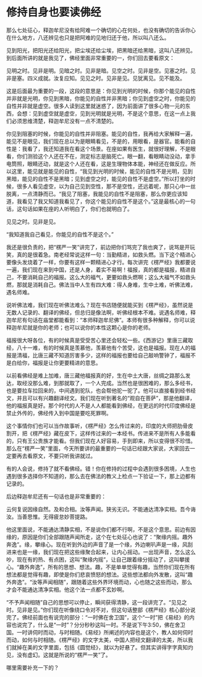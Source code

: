 # 修持自身也要读佛经

那么七处征心，释迦牟尼没有给阿难一个确切的心在何处，也没有确切的告诉你心在什么地方，八还辨见也只是把阿难的见地归还于他，所以叫八还么。

见到阳光，把阳光还给阳光，把尘埃还给尘埃，把黑暗还给黑暗，这叫八还辨见。到后面所讲的就是我见了，佛经里面非常重要的一，你们回去要看原文：

见明之时。见非是明。见暗之时。见非是暗。见空之时。见非是空。见塞之时。见非是塞。四义成就。汝复应知。见见之时。见非是见。见犹离见。见不能及。

这是后面最为重要的一段，这段的意思是：你见到光明的时候，你那个能见的自性并非就是光明，你见到黑暗，你能见的自性并非黑暗；你见到虚空之时，你能见的自性并非就是虚空。很多人读到这里就迷惑了，因为前面讲了很多心物一元的东西，会想：见到虚空就是虚空，见到光明就是光明，不是这个意思，在这一点上我们必须思维清楚，释迦牟尼没有一点不清楚的。

你见到阻塞的时候，你能见的自性并非阻塞。能见的自性，我再给大家解释一遍，能见不是眼见，我们现在总以为是眼睛看见，不是的，用眼看，是器官。能看的自性是：我看了，我还知道我在看这个场景。在座如果有医生，就很好理解，不是眼看，你们测验这个人还在不在，测定标志是脑死亡。眼一翻，看眼睛动没动，拿手电筒照，眼睛还动，就是这个人还在看，这是生理物体本能，神经还在做反应。所以这里，能见就是能见的自性，“我见到光明的时候，能见的自性不是光明，见到黑暗，能见的自性不是黑暗；见到虚空之时，能见的自性不是虚空。”所以打坐的时候，很多人看见虚空，以为自己见到空性，那不是空性，还远着呢，那只心中一丝脱离，一点清静而已。“我见了阻塞，我能见的自性不是阻塞，那么你更应该知道，我看见了我又知道我看见了，你这个能见的自性不是这个。”这是最核心的一句话，这句话如果在座的人听明白了，你们也就明白了。

见见之时。见非是见。

“我知道我自己看见，你能见的自性不是这个。”

我还是很负责的，把“楞严一笑”讲完了，前边把你们骂完了我也爽了，说骂是开玩笑，真的是很着急。南老经常说这样一句：当勤精进，如救头燃。当下这个精进心要像头发烧着了一样，你要有这样一颗精进心才行。每次讲完《楞严经》我都要说一遍，我们现在来到中国，还是人身，着实不易啊！福报，真的都是福报，精进自己，不要消耗自己的福报。这么大的福气，更要如救头燃啊；这么大福气不如救头燃，那就是消耗自己。佛法当中人生有四大难：得人身难，生中土难，听佛法难，遇名师难。

说听佛法难，我们现在听佛法难么？现在书店随便就能买到《楞严经》，虽然说是无数人记录的、翻译的佛经，但总归是像法啊，听佛经根本不难。说遇名师难，释迦牟尼有句话在庙堂都能看到：“本师释迦牟尼佛”。本师有很多种解释，你可以说释迦牟尼就是你的老师；也可以说你的本性这颗心是你的老师。

福报很大呀各位，有的时候真是受受苦心里还会轻松一些。《西游记》里唐三藏取经，八十一难，有的时候真是羡慕他，羡慕他有个苦受，这也是福报。现在人的福报是清福，比唐三藏不知道厉害多少，这样的福报也要给自己敲响警钟了，福报不是白给你，福报是让你更要精进的意思。

以前看佛经是难上加难，唐三藏他福报真的好，生在中土大唐，丝绸之路那么发达，取经没那么难，到那就取了，一个人完成。当然也是很困难的，那么多经书，也是要拉车拉回来的，中间遇到驼队，也会帮他驼一驼了。他可以直接看到经书经文，并且可以有兴趣翻译经文。我们现在听到著名的“观自在菩萨”，那是他翻译，他的福报真是好。那个时代的人不是人人都能看到佛经，在更远的时代印度佛经是禁止外传的，佛经传入到中国是要吃死罪啊。

这个事情你们也可以当作故事听，《楞严经》怎么传过来的，印度的大师把肋骨皮割开，把《楞严经》藏在皮下，这样传过来的一本经书。传进来不是所有人多能看的，只有王公贵族才能看。但我们现在人好容易，手到即来，所以变得很不珍惜。那么在“楞严一笑”里面，今天所要讲的最重要的一句话已经跟大家说，大家回去一定要再去看原文，不要只听我讲就过。 

有的人会说，修持了就不看佛经。错！你在修持的过程中会遇到很多困境，人生也遇到很多选择你不知道的，那么去在佛法的教义上检点一下验证一下，那上边都有记录的。

后边释迦牟尼还有一句话也是非常重要的：

云何复说因缘自然。及和合相。汝等声闻。狭劣无识。不能通达清净实相。吾今诲汝。当善思惟。无得疲怠妙菩提路。

他这里面说，不能通达清静实相，不是说你们都不行啊，不是这个意思。前边有因缘的，原因是你们全部跟随声闻所走，这个在七处征心也说了：“聚缘内摇。趣外奔逸”。缘，攀缘心。现在听到外边的声音了是一个缘，外边喇叭声是一缘，风刮进来也是一缘，我们现在把这些缘聚合起来，让内心摇动。一出现声音，怎么这么吵，现在有的热、有点困，这叫“聚缘内摇”，让自己跟着缘分摇动了，这叫攀援心。“趣外奔逸”，所有的思想、想法。趣，不是单单觉得有趣，当然你们现在所有想法都是觉得有趣，即使是你们悲哀愤怒的想法。这些想法都向外发散，这叫“趣外奔逸”。“汝等声闻相随”，跟随着这些外界环境而动，心也随之这些而动，那么才会不能通达清净实相。他这个法一点都不玄妙啊。

“不予声闻相随”自己的思想可以停止，瞬间获得清静，这一段讲完了。“见见之时。见非是见。”你们现在听像绕口令对不对，但这句话整部《楞严经》核心部分说完了。佛经前面也有说完的部分：“一时佛在舍卫国”，这个“一时”把《易经》的内容也说完了，什么是“一时”？分分秒秒这叫一时。不是说下午3:50，佛在舍卫国。一时讲伺时而动，与时相随。《易经》所阐述的内容也是这个，教人如何伺时而动，如何与时相随。《楞严经》的文字太美，中国人把经文翻译的太美，所以我们就掉在美的文字里面，包括《圆觉经》，就以为好悬了。但其实讲得字字真知灼见，没有虚幻。这就是所说的“楞严一笑”了。

哪里需要补充一下的？

